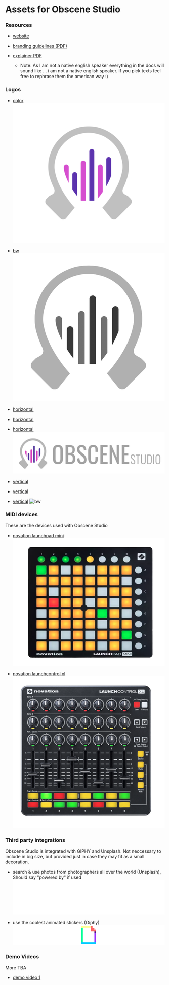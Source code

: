 # Assets for Obscene Studio

### Resources

- [website](https://obscene.studio)

- [branding guidelines (PDF)](brandkit/obscene-studio-brand.pdf)

- [explainer PDF](documents/obscene-presentation.pdf)
   - Note: As I am not a native english speaker everything in the docs will sound like ... i am not a native english speaker.
     If you pick texts feel free to rephrase them the american way :)


### Logos


- [color](assets/logo-color-1024.png)
    ![color](assets/logo-color-1024.png)

- [bw](assets/logo-bw.png)
    ![bw](assets/logo-bw.png)

- [horizontal](brandkit/horizontal-text/trans-horizontal-big.png)
- [horizontal](brandkit/horizontal-text/white-horizontal-big.png)
- [horizontal](brandkit/horizontal-text/black-horizontal-big.png)
    ![bw](brandkit/horizontal-text/trans-horizontal-big.png)

- [vertical](brandkit/vertical-text/trans-vertical-big.png)
- [vertical](brandkit/vertical-text/white-vertical-big.png)
- [vertical](brandkit/vertical-text/black-vertical-big.png)
    ![bw](brandkit/vertical-text/trans-vertical-big.png)



### MIDI devices

These are the devices used with Obscene Studio

- [novation launchpad mini](assets/novation-launchpad-mini.png)
    ![novation launchpad mini](assets/novation-launchpad-mini.png)

- [novation launchcontrol xl](assets/novation-launchcontrol-xl-3.png)
    ![novation launchcontrol xl](assets/novation-launchcontrol-xl-3.png)

### Third party integrations

Obscene Studio is integrated with GIPHY and Unsplash. Not neccessary to include in big size, but provided just in case they may fit as a small decoration.

- search & use photos from photographers all over the world (Unsplash), Should say "powered by" if used
    ![unsplash logo](assets/Unsplash_Logo_Full_White.png)

- use the coolest animated stickers (Giphy)
    ![powered by giphy](assets/Poweredby_640px-Black_HorizLogo.png)

### Demo Videos

More TBA

- [demo video 1](https://obscene.studio/platform/files/obscene-demo-1.mp4)

